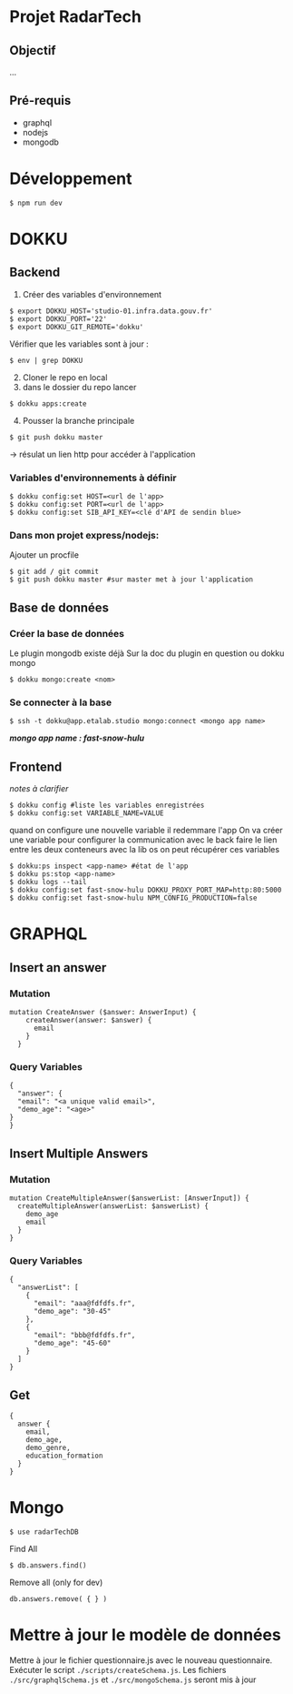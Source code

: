 # Projet RadarTech
## Objectif 
...
## Pré-requis
- graphql
- nodejs
- mongodb

# Développement
```
$ npm run dev
```
# DOKKU
## Backend
1. Créer des variables d'environnement
```
$ export DOKKU_HOST='studio-01.infra.data.gouv.fr'
$ export DOKKU_PORT='22'
$ export DOKKU_GIT_REMOTE='dokku'
```
Vérifier que les variables sont à jour :
```
$ env | grep DOKKU
```

2. Cloner le repo en local
3. dans le dossier du repo lancer 
```
$ dokku apps:create
```
4. Pousser la branche principale
```
$ git push dokku master
```
-> résulat un lien http pour accéder à l'application

### Variables d'environnements à définir
```
$ dokku config:set HOST=<url de l'app>
$ dokku config:set PORT=<url de l'app>
$ dokku config:set SIB_API_KEY=<clé d'API de sendin blue>
```

### Dans mon projet express/nodejs: 
Ajouter un procfile
```
$ git add / git commit
$ git push dokku master #sur master met à jour l'application
```

## Base de données

### Créer la base de données
Le plugin mongodb existe déjà
Sur la doc du plugin en question ou dokku mongo
```
$ dokku mongo:create <nom> 
```

### Se connecter à la base 
```
$ ssh -t dokku@app.etalab.studio mongo:connect <mongo app name>
```
___mongo app name : fast-snow-hulu___


## Frontend
_notes à clarifier_
```
$ dokku config #liste les variables enregistrées 
$ dokku config:set VARIABLE_NAME=VALUE
```
quand on configure une nouvelle variable il redemmare l'app
On va créer une variable pour configurer la communication avec le back
faire le lien entre les deux conteneurs
avec la lib os on peut récupérer ces variables

```
$ dokku:ps inspect <app-name> #état de l'app 
$ dokku ps:stop <app-name>
$ dokku logs --tail
$ dokku config:set fast-snow-hulu DOKKU_PROXY_PORT_MAP=http:80:5000
$ dokku config:set fast-snow-hulu NPM_CONFIG_PRODUCTION=false
```

# GRAPHQL 
## Insert an answer
### Mutation
```
mutation CreateAnswer ($answer: AnswerInput) {
  	createAnswer(answer: $answer) {
      email
    }
  }
```
### Query Variables
```
{
  "answer": {
  "email": "<a unique valid email>",
  "demo_age": "<age>"
}
}
```

## Insert Multiple Answers
### Mutation
```
mutation CreateMultipleAnswer($answerList: [AnswerInput]) {
  createMultipleAnswer(answerList: $answerList) {
    demo_age
    email
  }
}
```
### Query Variables
```
{
  "answerList": [
    {
      "email": "aaa@fdfdfs.fr",
      "demo_age": "30-45"
    },
    {
      "email": "bbb@fdfdfs.fr",
      "demo_age": "45-60"
    }
  ]
}
```

## Get 
```
{
  answer {
    email,
    demo_age,
    demo_genre,
    education_formation
  }
}
```

# Mongo
```
$ use radarTechDB
```
Find All 
```
$ db.answers.find()
```
Remove all (only for dev)
```
db.answers.remove( { } )
```

# Mettre à jour le modèle de données
Mettre à jour le fichier questionnaire.js avec le nouveau questionnaire.
Exécuter le script `./scripts/createSchema.js`.
Les fichiers `./src/graphqlSchema.js` et `./src/mongoSchema.js` seront mis à jour
  


